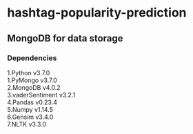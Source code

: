 # hashtag-popularity-prediction

## MongoDB for data storage

### Dependencies 
1.Python v3.7.0  
1.PyMongo v3.7.0  
2.MongoDB v4.0.2  
3.vaderSentiment v3.2.1  
4.Pandas v0.23.4  
5.Numpy v1.14.5  
6.Gensim v3.4.0  
7.NLTK v3.3.0  
